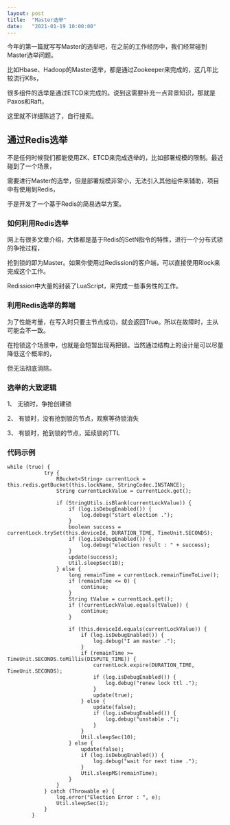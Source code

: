 ```yaml
---
layout: post
title:  "Master选举"
date:   "2021-01-19 10:00:00"
---
```



今年的第一篇就写写Master的选举吧，在之前的工作经历中，我们经常碰到Master选举问题。

比如Hbase、Hadoop的Master选举，都是通过Zookeeper来完成的，这几年比较流行K8s，

很多组件的选举是通过ETCD来完成的。说到这需要补充一点背景知识，那就是Paxos和Raft，

这里就不详细陈述了，自行搜索。

## 通过Redis选举

不是任何时候我们都能使用ZK、ETCD来完成选举的，比如部署规模的限制。最近碰到了一个场景，

需要进行Master的选举，但是部署规模非常小，无法引入其他组件来辅助，项目中有使用到Redis，

于是开发了一个基于Redis的简易选举方案。

### 如何利用Redis选举

网上有很多文章介绍，大体都是基于Redis的SetN指令的特性，进行一个分布式锁的争抢过程，

抢到锁的即为Master。如果你使用过Redission的客户端，可以直接使用Rlock来完成这个工作。

Redission中大量的封装了LuaScript，来完成一些事务性的工作。

### 利用Redis选举的弊端

为了性能考量，在写入时只要主节点成功，就会返回True。所以在故障时，主从可能会不一致。

在抢锁这个场景中，也就是会短暂出现两把锁。当然通过结构上的设计是可以尽量降低这个概率的，

但无法彻底消除。

### 选举的大致逻辑

1、 无锁时，争抢创建锁

2、 有锁时，没有抢到锁的节点，观察等待锁消失

3、 有锁时，抢到锁的节点，延续锁的TTL

### 代码示例

```
while (true) {
            try {
                RBucket<String> currentLock = this.redis.getBucket(this.lockName, StringCodec.INSTANCE);
                String currentLockValue = currentLock.get();

                if (StringUtils.isBlank(currentLockValue)) {
                    if (log.isDebugEnabled()) {
                        log.debug("start election .");
                    }
                    boolean success = currentLock.trySet(this.deviceId, DURATION_TIME, TimeUnit.SECONDS);
                    if (log.isDebugEnabled()) {
                        log.debug("election result : " + success);
                    }
                    update(success);
                    Util.sleepSec(10);
                } else {
                    long remainTime = currentLock.remainTimeToLive();
                    if (remainTime <= 0) {
                        continue;
                    }
                    String tValue = currentLock.get();
                    if (!currentLockValue.equals(tValue)) {
                        continue;
                    }

                    if (this.deviceId.equals(currentLockValue)) {
                        if (log.isDebugEnabled()) {
                            log.debug("I am master .");
                        }
                        if (remainTime >= TimeUnit.SECONDS.toMillis(DISPUTE_TIME)) {
                            currentLock.expire(DURATION_TIME, TimeUnit.SECONDS);
                            if (log.isDebugEnabled()) {
                                log.debug("renew lock ttl .");
                            }
                            update(true);
                        } else {
                            update(false);
                            if (log.isDebugEnabled()) {
                                log.debug("unstable .");
                            }
                        }
                        Util.sleepSec(10);
                    } else {
                        update(false);
                        if (log.isDebugEnabled()) {
                            log.debug("wait for next time .");
                        }
                        Util.sleepMS(remainTime);
                    }
                }
            } catch (Throwable e) {
                log.error("Election Error : ", e);
                Util.sleepSec(1);
            }
        }
```